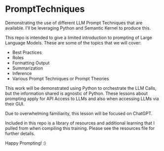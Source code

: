 # PromptTechniques
Demonstrating the use of different LLM Prompt Techniques that are available. I'll be leveraging Python and Semantic Kernel to produce this. 

This repo is intended to give a limited introduction to prompting of Large Language Models. These are some of the topics that we will cover:
- Best Practices
- Roles
- Formatting Output
- Summarization
- Inference
- Various Prompt Techniques or Prompt Theories

This work will be demonstrated using Python to orchestrate the LLM Calls, but the information shared is agnostic of Python. These lessons about prompting apply for API Access to LLMs and also when accessing LLMs via their GUI. 

Due to overwhelming familiarity, this lesson will be focused on ChatGPT. 

Included in this repo is a library of resources and additional learning that I pulled from when compiling this training. Please see the resources file for further details. 

Happy Prompting! :)